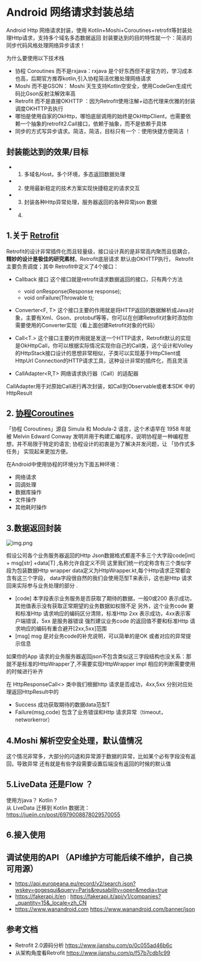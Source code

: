 # Android 网络请求封装总结

Android Http 网络请求封装，使用 Kotlin+Moshi+Coroutines+retrofit等封装处理Http请求，支持多个域名多态数据返回
封装要达到的目的特性就一个：简洁的同步代码风格处理网络异步请求！


为什么要使用以下技术栈

- 协程 Coroutines 而不是rxjava：rxjava 是个好东西但不是官方的，学习成本也高，后期官方推荐kotlin,引入协程简洁优雅处理网络请求
- Moshi 而不是GSON： Moshi 天生支持Kotlin空安全，使用CodeGen生成代码比Gson反射注解效率高
- Retrofit 而不是直接OKHTTP ：因为Retrofit使用注解+动态代理来优雅的封装调度OKHTTP去执行
- 哪怕是使用自家的OkHttp，哪怕底层调用的始终是OkHttpClient，也需要依赖一个抽象的retrofit2.Call接口，依赖于抽象，而不是依赖于具体
- 同步的方式写异步请求。简洁，简洁，目标只有一个：使用快捷方便简洁 ！

## 封装能达到的效果/目标
 - 1. 多域名Host，多个环境，多态返回数据处理      
 - 2. 使用最新稳定的技术方案实现快捷稳定的请求交互
 - 3. 封装各种Http异常处理，服务器返回的各种异常json 数据
 - 4. 


## 1.关于 [Retrofit](https://www.jianshu.com/p/f57b7cdb1c99)

Retrofit的设计非常插件化而且轻量级，接口设计真的是非常高内聚而且低耦合，**精妙的设计是极佳的研究素材**。Retrofit底层请求 默认由OKHTTP执行，
Retrofit主要负责调度；其中 Retrofit中定义了4个接口：

- Callback<T> 接口
 这个接口就是retrofit请求数据返回的接口，只有两个方法
  * void onResponse(Response<T> response); 
  * void onFailure(Throwable t);

 - Converter<F, T>
这个接口主要的作用就是将HTTP返回的数据解析成Java对象，主要有Xml、Gson、protobuf等等，你可以在创建Retrofit对象时添加你需要使用的Converter实现（看上面创建Retrofit对象的代码）

 - Call<T.>
这个接口主要的作用就是发送一个HTTP请求，Retrofit默认的实现是OkHttpCall<T>，你可以根据实际情况实现你自己的Call类，这个设计和Volley的HttpStack接口设计的思想非常相似，子类可以实现基于HttpClient或HttpUrl Connection的HTTP请求工具，这种设计非常的插件化，而且灵活

 - CallAdapter<R,T> 网络请求执行器（Call）的适配器

CallAdapter用于对原始Call进行再次封装，如Call<R>到Observable<R>或者本SDK 中的HttpResult<T>



## 2. [协程Coroutines](https://rengwuxian.com/kotlin-coroutines-1/)
「协程 Coroutines」源自 Simula 和 Modula-2 语言，这个术语早在 1958 年就被 Melvin Edward Conway 发明并用于构建汇编程序，说明协程是一种编程思想，并不局限于特定的语言; 协程设计的初衷是为了解决并发问题，让 「协作式多任务」 实现起来更加方便。

 在Android中使用协程的环境分为下面五种环境：

 *  网络请求
 *  回调处理
 *  数据库操作
 *  文件操作
 *  其他耗时操作


## 3.数据返回封装


  ![img.png](img.png)

  假设公司各个业务服务器返回的Http Json数据格式都差不多三个大字段code[int] + msg[str] +data[T] ,名称允许自定义不同
  这里我们统一约定称含有三个类似字段为包装数据Http wrapper data定义为HttpWrapper.kt,每个Http请求正常都会含有这三个字段，
  data字段很自然的我们会使用范型T来表示，这也是Http 请求回来实际参与业务处理的部分 .
  - [code] 本字段表示业务服务是否获取了期待的数据，一般0或200 表示成功，其他值表示没有获取正常期望的业务数据如权限不足
    另外，这个业务code 要和标准Http 请求响应的编码区分清除，标准Http 2xx 表示成功，4xx表示客户端错误，5xx 是服务器错误
    强烈建议业务code 的返回值不要和标准Http 请求响应的编码有重合避开[2xx,5xx]范围
  - [msg] msg 是对业务code的补充说明，可以简单的是OK 或者对应的异常提示信息
 
  
  如果你的App 请求的业务服务器返回json不包含类似这三字段结构也没关系：那就不是标准的HttpWrapper了,不需要实现HttpWrapper impl
  相应的判断需要使用的时候进行补齐

  在 HttpResponseCall<> 类中我们根据http 请求是否成功，4xx,5xx 分别对应处理返回HttpResult<out T : Any>中的
  - Success<T>   成功获取期待的数据data范型T
  - Failure(msg,code)  包含了业务错误和Http 请求异常（timeout，networkerror）


## 4.Moshi 解析空安全处理，默认值情况
   这个情况非常多，大部分的闪退和异常源于数据的异常，比如某个必有字段没有返回，导致异常
   还有就是有些字段需要设置后端没有返回的时候的默认值

## 5.LiveData 还是Flow ？
 使用方java？ Kotlin ?    
 从 LiveData 迁移到 Kotlin 数据流：https://juejin.cn/post/6979008878029570055

## 6.接入使用
 

## 调试使用的API （API维护方可能后续不维护，自己换可用源）

* https://api.europeana.eu/record/v2/search.json?wskey=gogesqui&query=Paris&reusability=open&media=true
* https://fakerapi.it/en  :  https://fakerapi.it/api/v1/companies?_quantity=15&_locale=zh_CN
* https://www.wanandroid.com      https://www.wanandroid.com/banner/json


## 参考文档
- Retrofit 2.0源码分析 https://www.jianshu.com/p/0c055ad46b6c
- 从架构角度看Retrofit  https://www.jianshu.com/p/f57b7cdb1c99